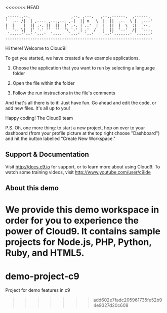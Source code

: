 <<<<<<< HEAD

    ,-----.,--.                  ,--. ,---.   ,--.,------.  ,------.
    '  .--./|  | ,---. ,--.,--. ,-|  || o   \  |  ||  .-.  \ |  .---'
    |  |    |  || .-. ||  ||  |' .-. |`..'  |  |  ||  |  \  :|  `--, 
    '  '--'\|  |' '-' ''  ''  '\ `-' | .'  /   |  ||  '--'  /|  `---.
     `-----'`--' `---'  `----'  `---'  `--'    `--'`-------' `------'
    ----------------------------------------------------------------- 


Hi there! Welcome to Cloud9!

To get you started, we have created a few example applications.

1) Choose the application that you want to run by selecting a language folder

2) Open the file within the folder

3) Follow the run instructions in the file's comments
    
And that's all there is to it! Just have fun. Go ahead and edit the code, 
or add new files. It's all up to you! 

Happy coding!
The Cloud9 team

P.S. Oh, one more thing: to start a new project, hop on over to your 
dashboard (from your profile picture at the top right choose "Dashboard") 
and hit the button labelled "Create New Workspace."


## Support & Documentation

Visit http://docs.c9.io for support, or to learn more about using Cloud9. 
To watch some training videos, visit http://www.youtube.com/user/c9ide

## About this demo

We provide this demo workspace in order for you to experience the power of Cloud9. 
It contains sample projects for Node.js, PHP, Python, Ruby, and HTML5.
=======
# demo-project-c9
Project for demo features in c9
>>>>>>> add602e7fadc205961735fe52b94e9327d20c608

